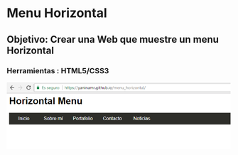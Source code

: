 # Menu Horizontal

## Objetivo: Crear una Web que muestre un menu Horizontal 

### Herramientas : HTML5/CSS3

![menu_vertical](/assets/docs/img/mh.png)